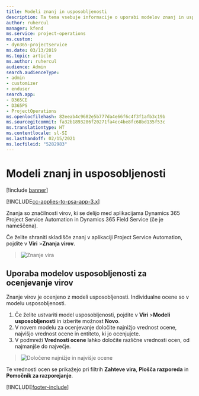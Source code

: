 ```yaml
---
title: Modeli znanj in usposobljenosti
description: Ta tema vsebuje informacije o uporabi modelov znanj in usposobljenosti.
author: ruhercul
manager: kfend
ms.service: project-operations
ms.custom:
- dyn365-projectservice
ms.date: 03/13/2019
ms.topic: article
ms.author: ruhercul
audience: Admin
search.audienceType:
- admin
- customizer
- enduser
search.app:
- D365CE
- D365PS
- ProjectOperations
ms.openlocfilehash: 82eeab4c9682e5b777da4e66f6c4f3f1afb3c19b
ms.sourcegitcommit: fa32b1893286f20271fa4ec4be8fc68bd135f53c
ms.translationtype: HT
ms.contentlocale: sl-SI
ms.lasthandoff: 02/15/2021
ms.locfileid: "5282983"
---
```

# <a name="skills-and-proficiency-models"></a>Modeli znanj in usposobljenosti

[!include [banner](../includes/psa-now-project-operations.md)]

[!INCLUDE[cc-applies-to-psa-app-3.x](../includes/cc-applies-to-psa-app-3x.md)]

Znanja so značilnosti virov, ki se delijo med aplikacijama Dynamics 365 Project Service Automation in Dynamics 365 Field Service (če je nameščena). 

Če želite shraniti skladišče znanj v aplikaciji Project Service Automation, pojdite v **Viri** \>**Znanja virov**. 

> ![Znanje vira](media/Resource-Management-image84.png)

## <a name="use-proficiency-models-to-rate-resources"></a>Uporaba modelov usposobljenosti za ocenjevanje virov

Znanje virov je ocenjeno z modeli usposobljenosti. Individualne ocene so v modelu usposobljenosti. 

1. Če želite ustvariti model usposobljenosti, pojdite v **Viri** \>**Modeli usposobljenosti** in izberite možnost **Novo**.
2. V novem modelu za ocenjevanje določite najnižjo vrednost ocene, najvišjo vrednost ocene in entiteto, ki jo ocenjujete.
3. V podmreži **Vrednosti ocene** lahko določite različne vrednosti ocen, od najmanjše do največje.

> ![Določene najnižje in najvišje ocene](media/Resource-Management-image85.png)

Te vrednosti ocen se prikažejo pri filtrih **Zahteve vira**, **Plošča razporeda** in **Pomočnik za razporejanje**.


[!INCLUDE[footer-include](../includes/footer-banner.md)]